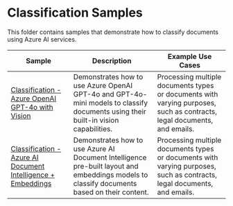 # Classification Samples

This folder contains samples that demonstrate how to classify documents using Azure AI services.

| Sample                                                                                                          | Description                                                                                                                                 | Example Use Cases                                                                                                       |
| --------------------------------------------------------------------------------------------------------------- | ------------------------------------------------------------------------------------------------------------------------------------------- | ----------------------------------------------------------------------------------------------------------------------- |
| [Classification - Azure OpenAI GPT-4o with Vision](./document-classification-gpt-vision.ipynb)                  | Demonstrates how to use Azure OpenAI GPT-4o and GPT-4o-mini models to classify documents using their built-in vision capabilities.          | Processing multiple documents types or documents with varying purposes, such as contracts, legal documents, and emails. |
| [Classification - Azure AI Document Intelligence + Embeddings](./document-classification-text-embeddings.ipynb) | Demonstrates how to use Azure AI Document Intelligence pre-built layout and embeddings models to classify documents based on their content. | Processing multiple documents types or documents with varying purposes, such as contracts, legal documents, and emails. |

